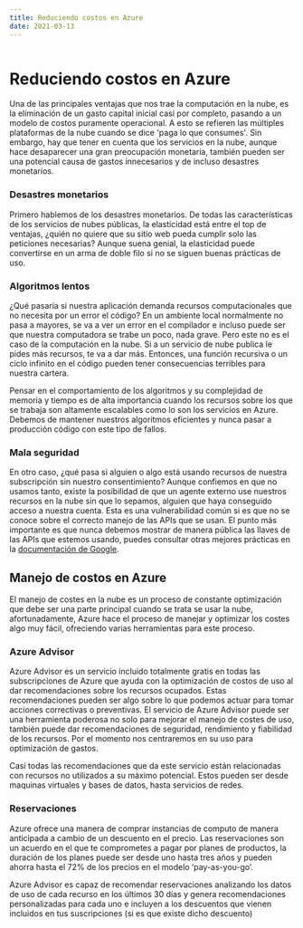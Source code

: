 ```yaml
---
title: Reduciendo costos en Azure 
date: 2021-03-13
---
```



```toc
```


# Reduciendo costos en Azure 

Una de las principales ventajas que nos trae la computación en la nube, es la eliminación de un gasto capital inicial casi por completo, pasando a un modelo de costos puramente operacional. A esto se refieren las múltiples plataformas de la nube cuando se dice 'paga lo que consumes'. Sin embargo, hay que tener en cuenta que los servicios en la nube, aunque hace desaparecer una gran preocupación monetaria, también pueden ser una potencial causa de gastos innecesarios y de incluso desastres monetarios.
### Desastres monetarios
Primero hablemos de los desastres monetarios. De todas las características de los servicios de nubes públicas, la elasticidad está entre el top de ventajas, ¿quién no quiere que su sitio web pueda cumplir solo las peticiones necesarias? Aunque suena genial, la elasticidad puede convertirse en un arma de doble filo si no se siguen buenas prácticas de uso.

### Algoritmos lentos
¿Qué pasaría si nuestra aplicación demanda recursos computacionales que no necesita por un error el código? En un ambiente local normalmente no pasa a mayores, se va a ver un error en el compilador e incluso puede ser que nuestra computadora se trabe un poco, nada grave. Pero este no es el caso de la computación en la nube. Si a un servicio de nube publica le pides más recursos, te va a dar más. Entonces, una función recursiva o un ciclo infinito en el código pueden tener consecuencias terribles para nuestra cartera. 

Pensar en el comportamiento de los algoritmos y su complejidad de memoria y tiempo es de alta importancia cuando los recursos sobre los que se trabaja son altamente escalables como lo son los servicios en Azure. Debemos de mantener nuestros algoritmos eficientes y nunca pasar a producción código con este tipo de fallos.
### Mala seguridad
En otro caso, ¿qué pasa si alguien o algo está usando recursos de nuestra subscripción sin nuestro consentimiento? Aunque confiemos en que no usamos tanto, existe la posibilidad de que un agente externo use nuestros recursos en la nube sin que lo sepamos, alguien que haya conseguido acceso a nuestra cuenta.
Esta es una vulnerabilidad común si es que no se conoce sobre el correcto manejo de las APIs que se usan. El punto más importante es que nunca debemos mostrar de manera pública las llaves de las APIs que estemos usando, puedes consultar otras mejores prácticas en la [documentación de Google](https://support.google.com/googleapi/answer/6310037?hl=en/ "Google Docs").

## Manejo de costos en Azure

El manejo de costes en la nube es un proceso de constante optimización que debe ser una parte principal cuando se trata se usar la nube, afortunadamente, Azure hace el proceso de manejar y optimizar los costes algo muy fácil, ofreciendo varias herramientas para este proceso.

### Azure Advisor

Azure Advisor es un servicio incluido totalmente gratis en todas las subscripciones de Azure que ayuda con la optimización de costos de uso al dar recomendaciones sobre los recursos ocupados. Estas recomendaciones pueden ser algo sobre lo que podemos actuar para tomar acciones correctivas o preventivas. El servicio de Azure Advisor puede ser una herramienta poderosa no solo para mejorar el manejo de costes de uso, también puede dar recomendaciones de seguridad, rendimiento y fiabilidad de los recursos. Por el momento nos centraremos en su uso para optimización de gastos.

Casi todas las recomendaciones que da este servicio están relacionadas con recursos no utilizados a su máximo potencial. Estos pueden ser desde maquinas virtuales y bases de datos, hasta servicios de redes. 

### Reservaciones
Azure ofrece una manera de comprar instancias de computo de manera anticipada a cambio de un descuento en el precio. Las reservaciones son un acuerdo en el que te comprometes a pagar por planes de productos, la duración de los planes puede ser desde uno hasta tres años y pueden ahorra hasta el 72% de los precios en el modelo ‘pay-as-you-go’.

Azure Advisor es capaz de recomendar reservaciones analizando los datos de uso de cada recurso en los últimos 30 días y genera recomendaciones personalizadas para cada uno e incluyen a los descuentos que vienen incluidos en tus suscripciones (si es que existe dicho descuento)
